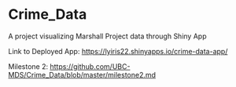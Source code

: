 # Crime_Data
A project visualizing Marshall Project data through Shiny App

Link to Deployed App: https://lyiris22.shinyapps.io/crime-data-app/

Milestone 2: https://github.com/UBC-MDS/Crime_Data/blob/master/milestone2.md
